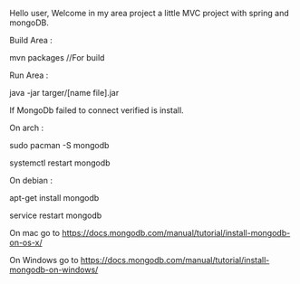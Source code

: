 Hello user, Welcome in my area project a little MVC project with spring and mongoDB.

Build Area :

   mvn packages //For build

Run Area :

   java -jar targer/[name file].jar


If MongoDb failed to connect verified is install.

On arch :

   sudo pacman -S mongodb

   systemctl restart mongodb


On debian :

   apt-get install mongodb

   service restart mongodb


On mac go to https://docs.mongodb.com/manual/tutorial/install-mongodb-on-os-x/

On Windows go to https://docs.mongodb.com/manual/tutorial/install-mongodb-on-windows/
